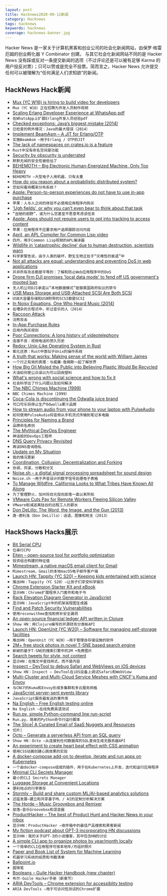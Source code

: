 ```yaml
---
layout: post
title: Hacknews2020-09-12新闻
category: Hacknews
tags: hacknews
keywords: hacknews
coverage: hacknews-banner.jpg
---
```


Hacker News 是一家关于计算机黑客和创业公司的社会化新闻网站，由保罗·格雷厄姆的创业孵化器 Y Combinator 创建。
与其它社会化新闻网站不同的是 Hacker News 没有踩或反对一条提交新闻的选项（不过评论还是可以被有足够 Karma 的用户投反对票）；只可以赞或是完全不投票。简而言之，Hacker News 允许提交任何可以被理解为“任何满足人们求知欲”的新闻。

## HackNews Hack新闻


- [Mux (YC W16) is hiring to build video for developers](https://mux.com/jobs)
- `Mux（YC W16）正在招聘为开发人员制作视频`
- [Scaling Erlang Developer Experience at WhatsApp pdf](https://codesync.global/uploads/media/activity_slides/0001/03/f2292f201aa6b04db8c4e0b9cfa191dd07c9ee14.pdf)
- `在WhatsApp上扩展Erlang开发人员经验pdf`
- [Checked exceptions: Java’s biggest mistake (2014)](http://literatejava.com/exceptions/checked-exceptions-javas-biggest-mistake/)
- `已检查的例外情况：Java的最大错误（2014）`
- [Implement BeamAsm – A JIT for Erlang/OTP](https://github.com/erlang/otp/pull/2745)
- `实施BeamAsm –用于Erlang / OTP的JIT`
- [The lack of namespaces on crates.io is a feature](https://samsieber.tech/posts/2020/09/registry-structure-influence/)
- `Rust中没有命名空间是功能`
- [Security by obscurity is underrated](https://utkusen.com/blog/security-by-obscurity-is-underrated.html)
- `默默无闻的安全性被低估了`
- [BEHEMOTH – Big Electronic Human-Energized Machine, Only Too Heavy](https://microship.com/behemoth/)
- `BEHEMOTH –大型电子人用机器，只有太重`
- [How do you reason about a probabilistic distributed system?](https://ahelwer.ca/post/2020-04-15-probabilistic-distsys/)
- `您如何看待概率分布系统？`
- [Apple: Person-to-person experiences do not have to use in-app purchase](https://developer.apple.com/app-store/review/guidelines/)
- `苹果：人与人之间的体验不必使用应用程序内购买`
- ['Ugh fields', or why you can’t even bear to think about that task](https://medium.com/@robertwiblin/ugh-fields-or-why-you-can-t-even-bear-to-think-about-that-task-5941837dac62)
- `“丑陋的田野”，或为什么您甚至不愿意考虑该任务`
- [Apple: Apps should not require users to opt into tracking to access content](https://developer.apple.com/app-store/review/guidelines/#unacceptable)
- `苹果：应用程序不应要求用户选择跟踪访问内容`
- [April, an APL Compiler for Common Lisp video](https://youtube.com/watch?v=AUEIgfj9koc)
- `四月，用于Common Lisp视频的APL编译器`
- [Wildlife in ‘catastrophic decline’ due to human destruction, scientists warn](https://www.bbc.com/news/science-environment-54091048)
- `科学家警告说，由于人类的破坏，野生生物正处于“灾难性的衰退”中`
- [Not all attacks are equal: understanding and preventing DoS in web applications](https://r2c.dev/blog/2020/understanding-and-preventing-dos-in-web-apps/)
- `并非所有攻击都是平等的：了解和防止Web应用程序中的DoS`
- [Drone firm DJI promises 'local data mode' to fend off US government's mooted ban](https://www.theregister.com/2020/09/10/dji_local_data_mode_us_potential_ban/)
- `无人机公司DJI承诺以“本地数据模式”抵御美国政府拟议的禁令`
- [USB Mass Storage and USB-Attached SCSI Are Both SCSI](https://www.devever.net/~hl/usbuas)
- `USB大容量存储和USB附带的SCSI都是SCSI`
- [In Noisy Equations, One Who Heard Music (2014)](https://www.quantamagazine.org/hearing-music-in-noise-martin-hairer-wins-the-fields-medal-20140812/)
- `在嘈杂的方程式中，听过音乐的人（2014）`
- [Raccoon Attack](https://raccoon-attack.com/)
- `浣熊攻击`
- [In-App Purchase Rules](https://marco.org/2020/09/11/app-review-changes)
- `应用内购买规则`
- [Poor Connections: A long history of videotelephony](http://www.cabinetmagazine.org/kiosk/tollmann_vera_1_september_2020.php)
- `连接不良：视频电话的悠久历史`
- [Redox: Unix-Like Operating System in Rust](https://www.redox-os.org/)
- `氧化还原：Rust中类似于Unix的操作系统`
- [A truth that works: Making sense of the world with William James](https://www.the-tls.co.uk/articles/sick-souls-healthy-minds-john-kaag-review-andrew-stark/)
- `一个行之有效的真理：与威廉·詹姆斯一起了解世界`
- [How Big Oil Misled the Public into Believing Plastic Would Be Recycled](https://www.npr.org/2020/09/11/897692090/how-big-oil-misled-the-public-into-believing-plastic-would-be-recycled)
- `大油如何使公众误以为可以回收塑料`
- [What's wrong with social science and how to fix it](https://fantasticanachronism.com/2020/09/11/whats-wrong-with-social-science-and-how-to-fix-it/)
- `社会科学出了什么问题以及如何解决`
- [The NBC Chimes Machine (1999)](http://www.theradiohistorian.org/chimes.htm)
- `NBC Chimes Machine（1999）`
- [Coca-Cola is discontinuing the Odwalla juice brand](https://www.foodnavigator-usa.com/Article/2020/07/02/Bittersweet-moment-for-Odwalla-co-founder-as-Coca-Cola-axes-the-brand-and-focuses-on-more-scalable-innovations)
- `可口可乐将停止生产Odwalla果汁品牌`
- [How to stream audio from your phone to your laptop with PulseAudio](https://bash-prompt.net/guides/pulse-audio-bluetooth-streaming/)
- `如何使用PulseAudio将音频从手机流式传输到笔记本电脑`
- [Principles for Naming a Brand](https://mmarchny.com/naming-branding/)
- `品牌命名原则`
- [The Mythical DevOps Engineer](https://alediaferia.com/2020/07/27/the-mythical-devops-engineer/)
- `神话般的DevOps工程师`
- [DNS Query Privacy Revisited](https://blog.apnic.net/2020/09/11/dns-query-privacy-revisited/)
- `再谈DNS查询隐私`
- [Update on My Situation](https://slatestarcodex.com/2020/09/11/update-on-my-situation/)
- `我的情况更新`
- [Coordination, Collusion, Decentralization and Forking](https://vitalik.ca/general/2020/09/11/coordination.html)
- `协调，共谋，分散和分叉`
- [Noise.sh – a digital signal processing spreadsheet for sound design](https://noise.sh)
- `Noise.sh –用于声音设计的数字信号处理电子表格`
- [To Manage Wildfire, California Looks to What Tribes Have Known All Along](https://www.npr.org/2020/08/24/899422710/to-manage-wildfire-california-looks-to-what-tribes-have-known-all-along)
- `为了管理野火，加州将目光投向部落一直以来所知`
- [VMware Cuts Pay for Remote Workers Fleeing Silicon Valley](https://www.bloomberg.com/news/articles/2020-09-11/vmware-twitter-cut-pay-for-remote-workers-fleeing-bay-area)
- `VMware削减逃离硅谷的远程工人的薪水`
- [Don DeLillo: The Word, the Image, and the Gun (2013)](http://perival.com/delillo/ddbbc.html)
- `唐·德利洛（Don DeLillo）：话语，图像和枪支（2013）`


## HackShows Hacks展示

- [ Bit Serial CPU](https://github.com/howerj/bit-serial)
- `位串行CPU`
- [ Eiten – open-source tool for portfolio optimization](https://github.com/tradytics/eiten)
- `投资组合构建的特征值`
- [ Mimestream, a native macOS email client for Gmail](https://mimestream.com)
- `Mimestream，Gmail的本地macOS电子邮件客户端`
- [Launch HN: Tappity (YC S20) – Keeping kids entertained with science](item?id=24423463)
- `推出HN：Tappity（YC S20）–让孩子们享受科学娱乐`
- [ Chrome Extension Starter Kit and eBook](https://ChromeExtensionKit.com?ref=showhn)
- `显示HN：Chrome扩展程序入门套件和电子书`
- [ Rack Elevation Diagram Generator in JavaScript](https://wjholden.com/rack)
- `显示HN：JavaScript中的机架高程图生成器`
- [ Find and Patch Security Vulnerabilities](http://reconwithme.com)
- `使用reconwithme查找和修补安全漏洞`
- [ An open-source financial ledger API written in Clojure](https://github.com/decimals/sequence)
- `Show HN：用Clojure编写的开源财务分类帐API`
- [Launch HN: OpenUnit (YC W20) – Software for managing self-storage facilities](item?id=24433031)
- `推出HN：OpenUnit（YC W20）–用于管理自存储设施的软件`
- [ 2M+ free stock photos in novel T-SNE based search engine](https://zoomstock.com)
- `新颖的基于T-SNE的搜索引擎中的2M +免费图片`
- [ Search tweets for style, not content](https://same.energy)
- `显示HN：在推文中查找样式，而不是内容`
- [ Inspect – DevTool to debug Safari and WebViews on iOS devices](https://inspect.dev/)
- `Show HN：Inspect – DevTool在iOS设备上调试Safari和WebView`
- [ Multi-Cluster and Multi-Cloud Service Meshes with CNCF's Kuma and Envoy](https://konghq.com/blog/multi-cluster-multi-cloud-service-meshes-with-cncfs-kuma-and-envoy/)
- `与CNCF的Kuma和Envoy形成多集群和多云服务网格`
- [ JavaScript server-sent events library](https://github.com/fanout/js-eventstream)
- `JavaScript服务器发送的事件库`
- [ Na English – Free English testing online](https://naenglish.io/)
- `Na English –在线免费英语测试`
- [ Run.py, simple Python-command line run-script](https://gist.github.com/IlmariKu/37e8c78ddfebe4e27ba9f7ee1337eb61)
- `Run.py，简单的Python命令行运行脚本`
- [ The Slice| A Curated Email of SaaS Nuggets and Resources](https://theslice.co/)
- `切片|`
- [ Octo – Generate a serverless API from an SQL query](https://octoproject.github.io/octo-cli/)
- `Show HN：Octo –从连接到任何数据库的SQL查询生成无服务器API`
- [ An experiment to create heart beat effect with CSS animation](https://github.com/amalfra/css-heart-beat-animation)
- `使用CSS动画创建心跳效果的实验`
- [ A docker-compose add-on to develop, iterate and run apps on Kubernetes](https://github.com/appvia/kev)
- `一个由docker-compose组成的插件，用于在Kubernetes上开发，迭代和运行应用程序`
- [ Minimal CLI Secrets Manager](https://github.com/happythenewsad/cryptme)
- `最小的CLI Secrets Manager`
- [ Luggage Storage at Convenient Locations](https://bagsaway.com/)
- `便利地点的行李寄存`
- [ Stormly – Build and share custom ML/AI-based analytics solutions](https://www.stormly.com)
- `迅猛发展–建立和共享基于ML / AI的定制分析解决方案`
- [ The Horde – Music Groovebox and Remixer](http://github.com/raver1975/horde)
- `部落–音乐Groovebox和混音器`
- [ ProductHacker – The best of Product Hunt and Hacker News in your inbox](https://product-hacker.web.app/)
- `显示HN：ProductHacker –收件箱中的最佳产品搜索和黑客新闻`
- [ My fiction podcast about GPT-3 incorporating HN discussions](https://programaudioseries.com/14-more-parrot-than-predator/)
- `显示HN：我的关于GPT-3的小说播客，其中包含HN的讨论`
- [ A simple CLI app to organize photos by year/month locally](https://github.com/wiringbits/my-photo-timeline)
- `一个简单的CLI应用程序可按本地年/月组织照片`
- [ Paper and Book List of System for Machine Learning](https://github.com/HuaizhengZhang/Awesome-System-for-Machine-Learning)
- `机器学习系统的纸质和书籍清单`
- [ Ballpoint.io](https://ballpoint.io/files/examples/gopher)
- `圆珠笔`
- [ Booleans – Guile Hacker Handbook (new chapter)](https://jeko.frama.io/en/booleans.html)
- `布尔-Guile Hacker手册（新章节）`
- [ ARIA DevTools – Chrome extension for accessiblity testing](https://chrome.google.com/webstore/detail/aria-devtools/dneemiigcbbgbdjlcdjjnianlikimpck?hl=en)
- `ARIA DevTools –用于可访问性测试的Chrome扩展`

